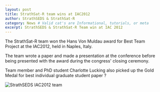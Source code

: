 ```yaml
---
layout: post
title: StrathSat-R team wins at IAC2012
author: StrathSEDS & StrathSat-R
category: News # Valid cat's are Informational, tutorials, or meta
excerpt: StrathSEDS & StrathSat-R Team win at IAC 2012
---
```


The StrathSat-R team won the Hans Von Muldau award for Best Team Project at the IAC2012, held in Naples, Italy.

The team wrote a paper and made a presentation at the conference before being presented with the award during the congress' closing ceremony. 

Team member and PhD student Charlotte Lucking also picked up the Gold Medal for best individual graduate student paper ?

![StrathSEDS IAC2012 team][iac2012]

[iac2012]: {{site.staticurl}}/images/posts/iac.jpg "Proud winners!"